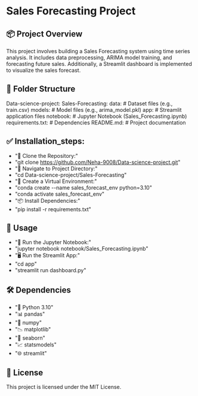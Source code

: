 # Sales Forecasting Project

## 📦 Project Overview  
This project involves building a Sales Forecasting system using time series analysis. It includes data preprocessing, ARIMA model training, and forecasting future sales. Additionally, a Streamlit dashboard is implemented to visualize the sales forecast.


## 📁 Folder Structure

Data-science-project:
  Sales-Forecasting:
    data:       # Dataset files (e.g., train.csv)
    models:     # Model files (e.g., arima_model.pkl)
    app:        # Streamlit application files
    notebook:   # Jupyter Notebook (Sales_Forecasting.ipynb)
    requirements.txt:  # Dependencies
    README.md:         # Project documentation


## ✅ Installation_steps:
  - "🔽 Clone the Repository:"
  - "git clone https://github.com/Neha-9008/Data-science-project.git"
  - "📂 Navigate to Project Directory:"
  - "cd Data-science-project/Sales-Forecasting"
  - "🐍 Create a Virtual Environment:"
  - "conda create --name sales_forecast_env python=3.10"
  - "conda activate sales_forecast_env"
  - "📦 Install Dependencies:"
  - "pip install -r requirements.txt"

## 🚀 Usage
  - "📓 Run the Jupyter Notebook:"
  - "jupyter notebook notebook/Sales_Forecasting.ipynb"
  - "🖥️ Run the Streamlit App:"
  - "cd app"
  - "streamlit run dashboard.py"

## 🛠️ Dependencies
  - "🐍 Python 3.10"
  - "📊 pandas"
  - "🔢 numpy"
  - "📉 matplotlib"
  - "🎨 seaborn"
  - "📈 statsmodels"
  - "🌐 streamlit"

## 📜 License
This project is licensed under the MIT License.
